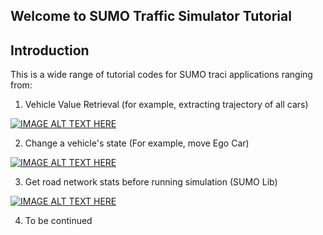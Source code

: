 ## Welcome to SUMO Traffic Simulator Tutorial

## Introduction
This is a wide range of tutorial codes for SUMO traci applications ranging from: 

1. Vehicle Value Retrieval (for example, extracting trajectory of all cars)
   
[![IMAGE ALT TEXT HERE](https://github.com/user-attachments/assets/e5b251e0-e5d1-4f4f-94d8-dedb2bd80eb6)](https://youtu.be/bbAWNb1j1w0)

2. Change a vehicle's state (For example, move Ego Car)
   
[![IMAGE ALT TEXT HERE](https://github.com/user-attachments/assets/b85ce87f-c5ca-4699-9e0f-4d80b73d59ab)](https://youtu.be/bbAWNb1j1w0)
   
3. Get road network stats before running simulation (SUMO Lib)
   
[![IMAGE ALT TEXT HERE](https://github.com/user-attachments/assets/9d56c33b-5d64-4d70-b348-cf6593196945)](https://youtu.be/bbAWNb1j1w0)
   
4. To be continued
